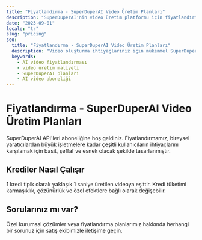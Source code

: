 ```yaml
---
title: "Fiyatlandırma - SuperDuperAI Video Üretim Planları"
description: "SuperDuperAI'nin video üretim platformu için fiyatlandırma seçeneklerini keşfedin. Yaratıcılar, pazarlamacılar ve her büyüklükteki işletmeler için uygun fiyatlı planlar."
date: "2023-09-01"
locale: "tr"
slug: "pricing"
seo:
  title: "Fiyatlandırma - SuperDuperAI Video Üretim Planları"
  description: "Video oluşturma ihtiyaçlarınız için mükemmel SuperDuperAI planını seçin. Bireyler, takımlar ve işletmeler için esnek fiyatlandırma."
  keywords:
    - AI video fiyatlandırması
    - video üretim maliyeti
    - SuperDuperAI planları
    - AI video aboneliği
---
```


# Fiyatlandırma - SuperDuperAI Video Üretim Planları

SuperDuperAI API'leri aboneliğine hoş geldiniz. Fiyatlandırmamız, bireysel yaratıcılardan büyük işletmelere kadar çeşitli kullanıcıların ihtiyaçlarını karşılamak için basit, şeffaf ve esnek olacak şekilde tasarlanmıştır.





## Krediler Nasıl Çalışır

1 kredi tipik olarak yaklaşık 1 saniye üretilen videoya eşittir. Kredi tüketimi karmaşıklık, çözünürlük ve özel efektlere bağlı olarak değişebilir.

## Sorularınız mı var?

Özel kurumsal çözümler veya fiyatlandırma planlarımız hakkında herhangi bir sorunuz için satış ekibimizle iletişime geçin.
